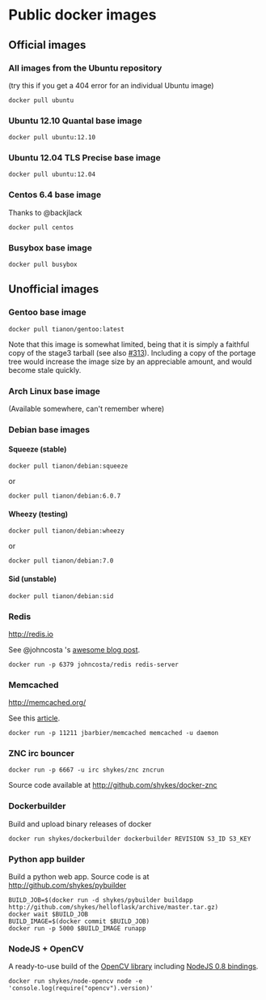 # Public docker images

## Official images

### All images from the Ubuntu repository
(try this if you get a 404 error for an individual Ubuntu image)

```
docker pull ubuntu
```

### Ubuntu 12.10 Quantal base image

```
docker pull ubuntu:12.10
```


### Ubuntu 12.04 TLS Precise base image

```
docker pull ubuntu:12.04
```


### Centos 6.4 base image

Thanks to @backjlack

```
docker pull centos
```

### Busybox base image


```
docker pull busybox
```


## Unofficial images

### Gentoo base image

```
docker pull tianon/gentoo:latest
```

Note that this image is somewhat limited, being that it is simply a faithful copy of the stage3 tarball (see also [#313](https://github.com/dotcloud/docker/issues/313#issuecomment-15883754)).  Including a copy of the portage tree would increase the image size by an appreciable amount, and would become stale quickly.

### Arch Linux base image

(Available somewhere, can't remember where)

### Debian base images

#### Squeeze (stable)
```
docker pull tianon/debian:squeeze
```
or
```
docker pull tianon/debian:6.0.7
```

#### Wheezy (testing)
```
docker pull tianon/debian:wheezy
```
or
```
docker pull tianon/debian:7.0
```

#### Sid (unstable)
```
docker pull tianon/debian:sid
```

### Redis

http://redis.io

See @johncosta 's [awesome blog post](http://www.johnmcostaiii.net/2013/installing-redis-on-docker/).

```
docker run -p 6379 johncosta/redis redis-server
```

### Memcached

http://memcached.org/

See this [article](http://www.slideshare.net/julienbarbier42/memcached-as-a-service-using-docker).

```
docker run -p 11211 jbarbier/memcached memcached -u daemon
```

### ZNC irc bouncer

```
docker run -p 6667 -u irc shykes/znc zncrun
```

Source code available at http://github.com/shykes/docker-znc

### Dockerbuilder

Build and upload binary releases of docker

```
docker run shykes/dockerbuilder dockerbuilder REVISION S3_ID S3_KEY
```

### Python app builder

Build a python web app. Source code is at http://github.com/shykes/pybuilder

```
BUILD_JOB=$(docker run -d shykes/pybuilder buildapp http://github.com/shykes/helloflask/archive/master.tar.gz)
docker wait $BUILD_JOB
BUILD_IMAGE=$(docker commit $BUILD_JOB)
docker run -p 5000 $BUILD_IMAGE runapp
```

### NodeJS + OpenCV

A ready-to-use build of the [OpenCV library](http://opencv.org) including [NodeJS 0.8 bindings](https://github.com/peterbraden/node-opencv/).

```
docker run shykes/node-opencv node -e 'console.log(require("opencv").version)'
```